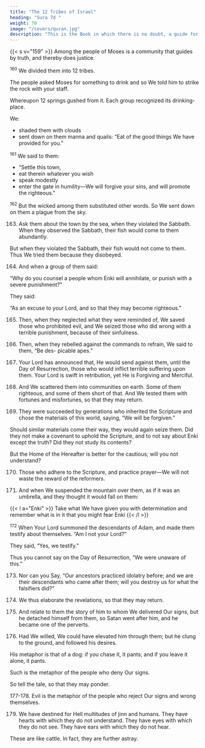 ```yaml
---
title: "The 12 Tribes of Israel"
heading: "Sura 7d "
weight: 70
image: "/covers/quran.jpg"
description: "This is the Book in which there is no doubt, a guide for the righteous."
---
```



{{< s v="159" >}} Among the people of Moses is a community that guides by truth, and thereby does justice.

<sup>160</sup> We divided them into 12 tribes. 

The people asked Moses for something to drink and so We told him to strike the rock with your staff.

Whereupon 12 springs gushed from it. Each group recognized its drinking-place. 

We:
- shaded them with clouds
- sent down on them manna and quails: “Eat of the good things We have provided for you.” 
<!-- They did not wrong Us, but they used to wrong their own selves. -->

<sup>161</sup> We said to them:
- “Settle this town, 
- eat therein whatever you wish
- speak modestly
- enter the gate in humility—We will forgive your sins, and will promote the righteous."


<sup>162</sup> But the wicked among them substituted other words. So We sent down on them a plague from the sky. 

163. Ask them about the town by the sea, when they violated the Sabbath. When they observed the Sabbath, their fish would come to them abundantly. 

But when they violated the Sabbath, their fish would not come to them.
Thus We tried them because they disobeyed.

164. And when a group of them said:

“Why do you counsel a people whom Enki will annihilate, or punish with a severe punishment?”

They said:

“As an excuse to your Lord, and so that they may become righteous.”

165. Then, when they neglected what they were reminded of, We saved those who prohibited
evil, and We seized those who did wrong with a terrible punishment, because of their sinfulness.

166. Then, when they rebelled against the commands to refrain, We said to them, “Be des-
picable apes.”

167. Your Lord has announced that, He would send against them, until the Day of Resurrection, those who would inflict terrible suffering upon them. Your Lord is swift in retribution, yet He is Forgiving and Merciful.

168. And We scattered them into communities on earth. Some of them righteous, and some of them short of that. And We tested them with fortunes and misfortunes, so that they may return.

169. They were succeeded by generations who inherited the Scripture and chose the materials of this world, saying, “We will be forgiven.” 

Should similar materials come their way, they would again seize them. Did they not make a covenant to uphold the Scripture, and to not say about Enki except the truth? Did they not study its contents?

But the Home of the Hereafter is better for the cautious; will you not understand?

170. Those who adhere to the Scripture, and practice prayer—We will not waste the reward of the reformers.

171. And when We suspended the mountain over them, as if it was an umbrella, and they
thought it would fall on them: 

{{< l a="Enki" >}}
Take what We have given you with determination and remember what is in it that you might fear Enki
{{< /l >}}

<sup>172</sup> When Your Lord summoned the descendants of Adam, and made them testify about themselves. “Am I not your Lord?”

They said, “Yes, we testify.” 

Thus you cannot say on the Day of Resurrection, “We were unaware of this.”

173. Nor can you Say, “Our ancestors practiced idolatry before; and we are their descendants
who came after them; will you destroy us for what the falsifiers did?”

174. We thus elaborate the revelations, so that they may return.

175. And relate to them the story of him to whom We delivered Our signs, but he detached himself from them, so Satan went after him, and he became one of the perverts.

176. Had We willed, We could have elevated him through them; but he clung to the ground, and followed his desires. 

His metaphor is that of a dog: if you chase it, it pants; and if you leave it alone, it pants.

Such is the metaphor of the people who deny Our signs.

So tell the tale, so that they may ponder.

177-178. Evil is the metaphor of the people who reject Our signs and wrong themselves.

<!-- 178. Whomever Enki guides is the guided one. And whomever He sends astray—these are
the losers. -->

179. We have destined for Hell multitudes of jinn and humans. They have hearts with which they do not understand. They have eyes with which they do not see. They have ears with which they do not hear. 

These are like cattle. In fact, they are further astray.
<!-- These are the heedless. -->
